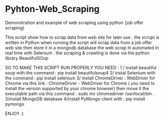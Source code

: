 # Pyhton-Web_Scraping
Demonstration and example of web scraping using python (job offer scraping)

This script show how to scrap data from web site for later use . 
the scrupt is written in Python 
when running the script will scrap data from a job offer web site then store it in a mongodb database 
the web scrap in automated in real time with Selenium . 
the scraping & crawling is done via the python library BeautifulSOup 

SO TO MAKE THIS SCRIPT RUN PROPERLY YOU NEED : 
1 / install beautiful soup with the command : pip install beautifulsoup4
2/ instal Selenium with the command : pip install selenium
3/ install ChromeDriver : WebDriver for Chrome via this link : ChromeDriver - WebDriver for Chrome ( you need to install the version supported by your chrome browser)
then move it the executable path via this command : sudo mv chromedriver /usr/local/bin . 
3/install MongoDB database 
4/install PyMongo client with : pip install pymongo 

ENJOY :)



